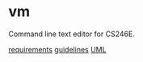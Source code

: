 # vm

Command line text editor for CS246E.

[requirements](../blob/master/info/vm.pdf)
[guidelines](../blob/master/info/project_guidelines.pdf)
[UML](https://www.draw.io/#G1ThVZzSB_cGqDOnmKdLv8JOs5Xahy3zuQ)
